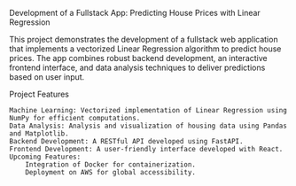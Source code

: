 Development of a Fullstack App: Predicting House Prices with Linear Regression

This project demonstrates the development of a fullstack web application that implements a vectorized Linear Regression algorithm to predict house prices. The app combines robust backend development, an interactive frontend interface, and data analysis techniques to deliver predictions based on user input.

Project Features

    Machine Learning: Vectorized implementation of Linear Regression using NumPy for efficient computations.
    Data Analysis: Analysis and visualization of housing data using Pandas and Matplotlib.
    Backend Development: A RESTful API developed using FastAPI.
    Frontend Development: A user-friendly interface developed with React.
    Upcoming Features:
        Integration of Docker for containerization.
        Deployment on AWS for global accessibility.
